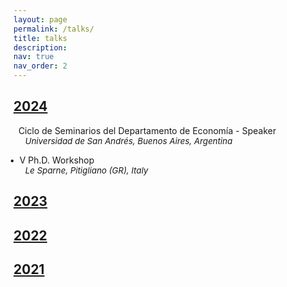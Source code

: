 ```yaml
---
layout: page
permalink: /talks/
title: talks
description:
nav: true
nav_order: 2
---
```


<div class="projects">
  <a id="2024" href="javascript:void(0);" onclick="toggleVisibility('2024-content')">
    <h2 class="category"> 2024 </h2>
  </a>
</div>

<!-- 2024 -->
<div id="2024-content" style="display: block;">
  
  <p> <i class="fa-solid fa-person-chalkboard" style="color: var(--global-theme-color);"></i>&nbsp; Ciclo de Seminarios del Departamento de Economía - <span style="color: var(--global-theme-color);">Speaker</span>
    <br>
  <span style="font-size:10pt;">&nbsp;&nbsp;<i class="fa-solid fa-location-dot" style="color: var(--global-theme-color);"></i>&nbsp;&nbsp; <i>Universidad de San Andrés, Buenos Aires, Argentina</i></span> </p>
  
  <p> &nbsp;<span style="margin-left: -10px; color: var(--global-theme-color);">•</span>&nbsp; &#8548; Ph.D. Workshop
    <br>
  <span style="font-size:10pt;">&nbsp;&nbsp;<i class="fa-solid fa-location-dot" style="color: var(--global-theme-color);"></i>&nbsp;&nbsp; <i >Le Sparne, Pitigliano (GR), Italy</i></span> </p>

</div>
<!-- end -->

<div class="projects">
  <a id="2023" href="javascript:void(0);" onclick="toggleVisibility('2023-content')">
    <h2 class="category"> 2023 </h2>
  </a>
</div>

<!-- 2023 -->
<div id="2023-content" style="display: none;">

  <p style="padding-left: 10px;"> <span style="margin-left: -10px; color: var(--global-theme-color);">•</span> &#8547; Ph.D. Workshop - <span style="color: var(--global-theme-color);">Speaker</span> <br> <i style="font-size:10pt;">Le Sparne, Pitigliano (GR), Italy</i></p>
  
  <p style="padding-left: 10px;"> <span style="margin-left: -10px; color: var(--global-theme-color);">•</span> SAsCA Ph.D. Conference in Economics - <span style="color: var(--global-theme-color);">Speaker and discussant</span> <br> <i style="font-size:10pt;">University of Sassari, Sassari, Italy</i></p>
  
  <p style="padding-left: 10px;"> <span style="margin-left: -10px; color: var(--global-theme-color);">•</span> Workshop for Ph.D. Students In Economentrics and Empirical Economics (WEEE) - <span style="color: var(--global-theme-color);">Speaker</span> <br> <i style="font-size:10pt;">Bertinoro (FC), Italy</i></p>
  
  <p style="padding-left: 10px;"> <span style="margin-left: -10px; color: var(--global-theme-color);">•</span> Third Year Ph.D. Forum - <span style="color: var(--global-theme-color);">Speaker</span> <br> <i style="font-size:10pt;">University of Bologna, Bologna, Italy</i> </p>
  
  <p style="padding-left: 10px;"> <span style="margin-left: -10px; color: var(--global-theme-color);">•</span> Presentation of <i>"A Modern Guide to the Economics of Crime"</i> by P. Buonanno, P. Vanin, and J. Vargas (Elgar, 2022) - <span style="color: var(--global-theme-color);">Discussant</span> <br> <i style="font-size:10pt;">“Walter Bigiavi” Library, Bologna, Italy</i> </p>

</div>
<!-- end -->

<div class="projects">
  <a id="2022" href="javascript:void(0);" onclick="toggleVisibility('2022-content')">
    <h2 class="category"> 2022 </h2>
  </a>
</div>

<!-- 2022 -->
<div id="2022-content" style="display: none;">

  <p style="padding-left: 10px;"> <span style="margin-left: -10px; color: var(--global-theme-color);">•</span> WiP Seminar - <span style="color: var(--global-theme-color);">Speaker</span> <br> <i style="font-size:10pt;">University of Bologna, Bologna, Italy</i> </p>
  
  <p style="padding-left: 10px"> <span style="margin-left: -10px; color: var(--global-theme-color);">•</span> &#8546; Ph.D. Workshop - <span style="color: var(--global-theme-color);">Speaker</span> <br> <i style="font-size:10pt;">Le Sparne, Pitigliano (GR), Italy</i> </p>
  
  <p style="padding-left: 10px;"> <span style="margin-left: -10px; color: var(--global-theme-color);">•</span> Second Year Ph.D. Forum - <span style="color: var(--global-theme-color);">Speaker</span> <br> <i style="font-size:10pt;">University of Bologna, Bologna, Italy</i> </p>

</div>
<!-- end -->

<div class="projects">
  <a id="2021" href="javascript:void(0);" onclick="toggleVisibility('2021-content')">
    <h2 class="category"> 2021 </h2>
  </a>
</div>

<!-- 2021 -->
<div id="2021-content" style="display: none;">

  <p style="padding-left: 10px;"> <span style="margin-left: -10px;color: var(--global-theme-color);">•</span> &#8545; Ph.D. Workshop - <span style="color: var(--global-theme-color);">Speaker</span> <br> <i style="font-size:10pt;">Le Sparne, Pitigliano (GR), Italy</i> </p>
  
  <p style="padding-left: 10px;"> <span style="margin-left: -10px; color: var(--global-theme-color);">•</span> First Year Ph.D. Forum - <span style="color: var(--global-theme-color);">Speaker</span> <br> <i style="font-size:10pt;">University of Bologna, Bologna, Italy</i> </p>
  
  <p style="padding-left: 10px;"> <span style="margin-left: -10px; color: var(--global-theme-color);">•</span> First Year Ph.D. Poster Session - <span style="color: var(--global-theme-color);">Speaker</span> <br> <i style="font-size:10pt;">University of Bologna, Bologna, Italy</i> </p>

</div>
<!-- end -->

<!-- Inline script -->
<script>
  function toggleVisibility(id) {
    var content = document.getElementById(id);
    if (content.style.display === "none") {
      content.style.display = "block";
    } else {
      content.style.display = "none";
    }
  }
</script>
